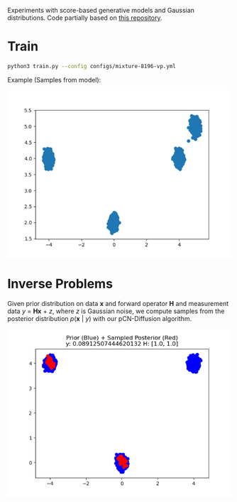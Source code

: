 Experiments with score-based generative models and Gaussian distributions. Code partially based on [this repository](https://github.com/devzhk/InfSBM/tree/master).

# Train 
```bash
python3 train.py --config configs/mixture-8196-vp.yml
```

Example (Samples from model):

![Alt text](images/mixture-8196-vp/400.png)

# Inverse Problems

Given prior distribution on data **x** and forward operator **H** and measurement data _y_ = **Hx** + _z_, 
where _z_ is Gaussian noise, we compute samples from the posterior distribution _p_(**x** | _y_) with our pCN-Diffusion algorithm.

![Alt text](images/mcmc-mixture-3mode-vp/post_prior.png)


